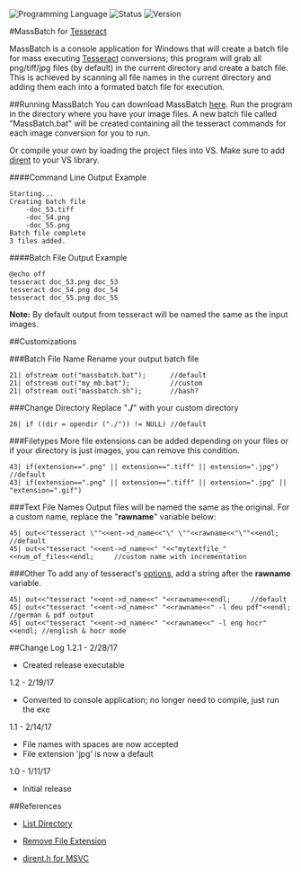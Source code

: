 <!-- using shields.io for status buttons -->
![Programming Language](https://img.shields.io/badge/Language-C++-black.svg)
![Status](https://img.shields.io/badge/Status-Passing-brightgreen.svg)
![Version](https://img.shields.io/badge/Version-1.2-blue.svg)

#MassBatch for [Tesseract](https://github.com/tesseract-ocr/tesseract)

MassBatch is a console application for Windows that will create a batch file for mass executing [Tesseract](https://github.com/tesseract-ocr/tesseract) conversions; this program will grab all png/tiff/jpg files (by default) in the current directory and create a batch file. This is achieved by scanning all file names in the current directory and adding them each into a formated batch file for execution.

##Running MassBatch
You can download MassBatch [here](https://github.com/ManuelVargas1251/MassBatch-Tesseract/raw/master/Release/MassBatch.exe). Run the program in the directory where you have your image files. A new batch file called "MassBatch.bat" will be created containing all the tesseract commands for each image conversion for you to run.

Or compile your own by loading the project files into VS. Make sure to add [dirent](https://github.com/tronkko/dirent) to your VS library.

####Command Line Output Example

	Starting...
	Creating batch file
		-doc_53.tiff
		-doc_54.png
		-doc_55.png
	Batch file complete
	3 files added.

####Batch File Output Example

	@echo off
	tesseract doc_53.png doc_53
	tesseract doc_54.png doc_54
	tesseract doc_55.png doc_55

**Note:** By default output from tesseract will be named the same as the input images.
	
##Customizations

###Batch File Name
Rename your output batch file

```
21| ofstream out("massbatch.bat");		//default
21| ofstream out("my_mb.bat");			//custom
21| ofstream out("massbatch.sh");		//bash?
```

###Change Directory
Replace "**./**" with your custom directory

```
26| if ((dir = opendir ("./")) != NULL)	//default
```

###Filetypes
More file extensions can be added depending on your files or if your directory is just images, you can remove this condition.

```
43| if(extension==".png" || extension==".tiff" || extension=".jpg")	//default
43| if(extension==".png" || extension==".tiff" || extension=".jpg" || "extension=".gif")
```	

###Text File Names
Output files will be named the same as the original. For a custom name, replace the "**rawname**" variable below:

```
45| out<<"tesseract \""<<ent->d_name<<"\" \""<<rawname<<"\""<<endl;		//default
45| out<<"tesseract "<<ent->d_name<<" "<<"mytextfile_"<<num_of_files<<endl;		//custom name with incrementation
```

###Other
To add any of tesseract's [options](https://github.com/tesseract-ocr/tesseract/wiki#running-tesseract), add a string after the **rawname** variable.

```
45| out<<"tesseract "<<ent->d_name<<" "<<rawname<<endl;		//default
45| out<<"tesseract "<<ent->d_name<<" "<<rawname<<" -l deu pdf"<<endl;	//german & pdf output
45| out<<"tesseract "<<ent->d_name<<" "<<rawname<<" -l eng hocr"<<endl;	//english & hocr mode
```

##Change Log
1.2.1 - 2/28/17
* Created release executable

1.2 - 2/19/17
* Converted to console application; no longer need to compile, just run the exe

1.1 - 2/14/17
* File names with spaces are now accepted
* File extension 'jpg' is now a default

1.0 - 1/11/17
* Initial release

##References

* [List Directory](http://stackoverflow.com/a/612176)

* [Remove File Extension](http://stackoverflow.com/a/6417880)

* [dirent.h for MSVC](https://github.com/tronkko/dirent)